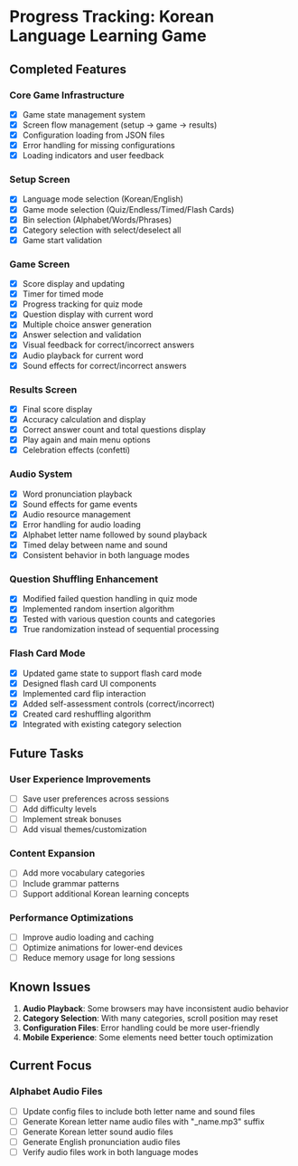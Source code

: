 # Progress Tracking: Korean Language Learning Game

## Completed Features

### Core Game Infrastructure

- [x] Game state management system
- [x] Screen flow management (setup → game → results)
- [x] Configuration loading from JSON files
- [x] Error handling for missing configurations
- [x] Loading indicators and user feedback

### Setup Screen

- [x] Language mode selection (Korean/English)
- [x] Game mode selection (Quiz/Endless/Timed/Flash Cards)
- [x] Bin selection (Alphabet/Words/Phrases)
- [x] Category selection with select/deselect all
- [x] Game start validation

### Game Screen

- [x] Score display and updating
- [x] Timer for timed mode
- [x] Progress tracking for quiz mode
- [x] Question display with current word
- [x] Multiple choice answer generation
- [x] Answer selection and validation
- [x] Visual feedback for correct/incorrect answers
- [x] Audio playback for current word
- [x] Sound effects for correct/incorrect answers

### Results Screen

- [x] Final score display
- [x] Accuracy calculation and display
- [x] Correct answer count and total questions display
- [x] Play again and main menu options
- [x] Celebration effects (confetti)

### Audio System

- [x] Word pronunciation playback
- [x] Sound effects for game events
- [x] Audio resource management
- [x] Error handling for audio loading
- [x] Alphabet letter name followed by sound playback
- [x] Timed delay between name and sound
- [x] Consistent behavior in both language modes

### Question Shuffling Enhancement

- [x] Modified failed question handling in quiz mode
- [x] Implemented random insertion algorithm
- [x] Tested with various question counts and categories
- [x] True randomization instead of sequential processing

### Flash Card Mode

- [x] Updated game state to support flash card mode
- [x] Designed flash card UI components
- [x] Implemented card flip interaction
- [x] Added self-assessment controls (correct/incorrect)
- [x] Created card reshuffling algorithm
- [x] Integrated with existing category selection

## Future Tasks

### User Experience Improvements

- [ ] Save user preferences across sessions
- [ ] Add difficulty levels
- [ ] Implement streak bonuses
- [ ] Add visual themes/customization

### Content Expansion

- [ ] Add more vocabulary categories
- [ ] Include grammar patterns
- [ ] Support additional Korean learning concepts

### Performance Optimizations

- [ ] Improve audio loading and caching
- [ ] Optimize animations for lower-end devices
- [ ] Reduce memory usage for long sessions

## Known Issues

1. **Audio Playback**: Some browsers may have inconsistent audio behavior
2. **Category Selection**: With many categories, scroll position may reset
3. **Configuration Files**: Error handling could be more user-friendly
4. **Mobile Experience**: Some elements need better touch optimization

## Current Focus

### Alphabet Audio Files

- [ ] Update config files to include both letter name and sound files
- [ ] Generate Korean letter name audio files with "\_name.mp3" suffix
- [ ] Generate Korean letter sound audio files
- [ ] Generate English pronunciation audio files
- [ ] Verify audio files work in both language modes
